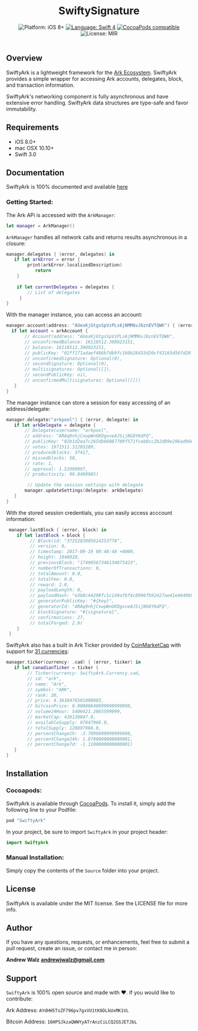 <h1 align="center">SwiftySignature</h1>

<p align="center">
    <img src="https://img.shields.io/badge/platform-iOS%208%2B-blue.svg?style=flat" alt="Platform: iOS 8+"/>
    <a href="https://developer.apple.com/swift"><img src="https://img.shields.io/badge/swift-4.0-orange.svg?style=flat)](https://developer.apple.com/swift/" alt="Language: Swift 4" /></a>
    <a href="https://cocoapods.org/pods/SwiftyArk"><img src="https://img.shields.io/cocoapods/v/SwiftyArk.svg?style=flat" alt="CocoaPods compatible" /></a>
    <img src="https://img.shields.io/badge/license-MIT-BE90D4.svg?style=flat)](http://creativecommons.org/licenses/by-sa/4.0/t" alt="License: MIR" /> <br><br>
</p>

## Overview

SwiftyArk is a lightweight framework for the [Ark Ecosystem](https://ark.io). SwiftyArk provides a simple wrapper for accessing Ark accounts, delegates, block, and transaction information.

SwiftyArk's networking component is fully asynchronous and have extensive error handling. SwiftyArk data structures are type-safe and favor immutability. 


## Requirements
* iOS 8.0+
* mac OSX 10.10+
* Swift 3.0

## Documentation

SwiftyArk is 100% documented and available [here]()

### Getting Started:

The Ark APi is accessed with the `ArkManager`:

```swift
let manager = ArkManager()
```

`ArkManager` handles all network calls and returns results asynchronous in a closure:

```swift
manager.delegates { (error, delegates) in
   if let arkError = error {
        print(arkError.localizedDescription)
           return
    }
            
    if let currentDelegates = delegates {
    	// List of delegates
     }
}
```




With the manager instance, you can access an account:

```swift
manager.account(address: "AUexKjGtgsSpVzPLs6jNMM6vJ6znEVTQWK") { (error, arkAccount) in
  if let account = arkAccount {
       // Account(address: "AUexKjGtgsSpVzPLs6jNMM6vJ6znEVTQWK",
       // unconfirmedBalance: 16118512.398923151, 
       // balance: 16118512.398923151, 
       // publicKey: "02ff171adaef486b7db9fc160b28433d20cf43163d56fd28fee72145f0d5219a4b", 
       // unconfirmedSignature: Optional(0),
       // secondSignature: Optional(0),
       // multisignatures: Optional([]),
       // secondPublicKey: nil,
       // unconfirmedMultisignatures: Optional([]))
   }
}
```

The manager instance can store a session for easy accessing of an address/delegate:

```swift
manager.delegate("arkpool") { (error, delegate) in
   if let arkDelegate = delegate {
       // Delegate(username: "arkpool",
       // address: "ARAq9nhjCxwpWnGKDgxveAJSijNG8Y6dFQ",
       // publicKey: "02b1d2ea7c265db66087789f571fceb8cc2b2d89e296ad966efb8ed51855f2ae0b",
       // votes: 1971511.31203289,
       // producedblocks: 37417,
       // missedblocks: 58,
       // rate: 1, 
       // approval: 1.52999997, 
       // productivity: 99.8499985)

		// Update the session settings with delegate
       manager.updateSettings(delegate: arkDelegate)
   }
}
```

With the stored session credentials, you can easily access acccount information:

```swift
 manager.lastBlock { (error, block) in
    if let lastBlock = block {
    	 // Block(id: "3725283905614253778", 
    	 // version: 0,
    	 // timestamp: 2017-09-19 00:48:48 +0000,
    	 // height: 1948928, 
    	 // previousBlock: "17490567348134875423", 
    	 // numberOfTransactions: 0,
    	 // totalAmount: 0.0,
    	 // totalFee: 0.0, 
    	 // reward: 2.0, 
    	 // payloadLength: 0, 
    	 // payloadHash: "e3b0c44298fc1c149afbf4c8996fb92427ae41e4649b934ca495991b7852b855",
    	 // generatorPublicKey: "#{key}", 
    	 // generatorId: "ARAq9nhjCxwpWnGKDgxveAJSijNG8Y6dFQ",
    	 // blockSignature: "#{signature}", 
    	 // confirmations: 27, 
    	 // totalForged: 2.0)
    }
 }
```
SwiftyArk also has a built in Ark Ticker provided by [CoinMarketCap](https://coinmarketcap.com) with support for [31 currencies]():

```swift
manager.ticker(currency: .cad) { (error, ticker) in
   if let canadianTicker = ticker {
        // Ticker(currency: SwiftyArk.Currency.cad,
        // id: "ark",
        // name: "Ark",
        // symbol: "ARK", 
        // rank: 20, 
        // price: 4.3638476501000003, 
        // bitcoinPrice: 0.00088648999999999998, 
        // volume24Hour: 5406421.2865599999, 
        // marketCap: 426120847.0, 
        // availableSupply: 97647966.0,
        // totalSupply: 128897966.0,
        // percentChange1h: -3.7999999999999998,
        // percentChange24h: 1.8700000000000001, 
        // percentChange7d: -1.1100000000000001)
   }
}
```

## Installation

### Cocoapods:

SwiftyArk is available through [CocoaPods](http://cocoapods.org). To install
it, simply add the following line to your Podfile:

```ruby
pod "SwiftyArk"
```

In your project, be sure to import `SwiftyArk` in your project header:

```swift
import SwiftyArk
```

### Manual Installation:

Simply copy the contents of the `Source` folder into your project.

## License

SwiftyArk is available under the MIT license. See the LICENSE file for more info.

## Author

If you have any questions, requests, or enhancements, feel free to submit a pull request, create an issue, or contact me in person:

**Andrew Walz**
**andrewjwalz@gmail.com**

## Support

`SwiftyArk` is 100% open source and made with :heart:. If you would like to contribute:

Ark Address: `AYdHH5TsZF796pv7gxVU1tK6DLkUxMK1VL`

Bitcoin Address: `16HPSJkzaQWWYyATrAnzCiLCQ2GSJETJbL`












